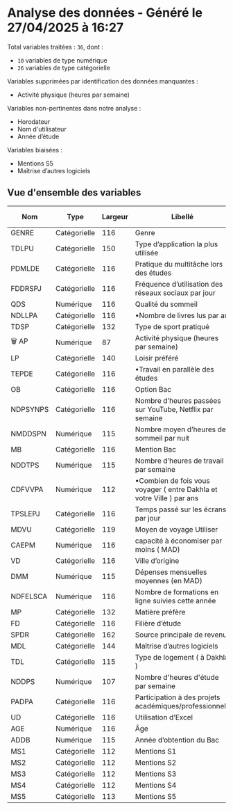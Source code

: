 # Analyse des données - Généré le 27/04/2025 à 16:27

Total variables traitées : `36`, dont :

- `10` variables de type numérique
- `26` variables de type catégorielle

Variables supprimées par identification des données manquantes :

- Activité physique (heures par semaine)

Variables non-pertinentes dans notre analyse :

- Horodateur
- Nom d'utilisateur
- Année d’étude

Variables biaisées :

- Mentions S5
- Maîtrise d’autres logiciels

## Vue d'ensemble des variables

| Nom      | Type         | Largeur | Libellé                                                               | Méthode utilisée | Récursive |
| -------- | ------------ | ------- | --------------------------------------------------------------------- | ---------------- | --------- |
| GENRE    | Catégorielle | 116     | Genre                                                                 | exact            | ❌         |
| TDLPU    | Catégorielle | 150     | Type d’application la plus utilisée                                   | exact            | ✅         |
| PDMLDE   | Catégorielle | 116     | Pratique du multitâche lors des études                                | exact            | ❌         |
| FDDRSPJ  | Catégorielle | 116     | Fréquence d’utilisation des réseaux sociaux par jour                  | exact            | ❌         |
| QDS      | Numérique    | 116     | Qualité du sommeil                                                    |                  | ❌         |
| NDLLPA   | Catégorielle | 116     | •Nombre de livres lus par an                                          | exact            | ❌         |
| TDSP     | Catégorielle | 132     | Type de sport pratiqué                                                | approx           | ✅         |
| 🗑️ AP    | Numérique    | 87      | Activité physique (heures par semaine)                                |                  | ❌         |
| LP       | Catégorielle | 140     | Loisir préféré                                                        | exact            | ✅         |
| TEPDE    | Catégorielle | 116     | •Travail en parallèle des études                                      | exact            | ❌         |
| OB       | Catégorielle | 116     | Option Bac                                                            | exact            | ❌         |
| NDPSYNPS | Catégorielle | 116     | Nombre d’heures passées sur YouTube, Netflix par semaine              | exact            | ❌         |
| NMDDSPN  | Numérique    | 115     | Nombre moyen d’heures de sommeil par nuit                             |                  | ❌         |
| MB       | Catégorielle | 116     | Mention Bac                                                           | exact            | ❌         |
| NDDTPS   | Numérique    | 115     | Nombre d’heures de travail par semaine                                |                  | ❌         |
| CDFVVPA  | Numérique    | 112     | •Combien de fois vous voyager ( entre Dakhla et votre Ville ) par ans |                  | ❌         |
| TPSLEPJ  | Catégorielle | 116     | Temps passé sur les écrans par jour                                   | exact            | ❌         |
| MDVU     | Catégorielle | 119     | Moyen de voyage Utiliser                                              | approx           | ✅         |
| CAEPM    | Numérique    | 116     | capacité à économiser par moins ( MAD)                                |                  | ❌         |
| VD       | Catégorielle | 116     | Ville d’origine                                                       | approx           | ❌         |
| DMM      | Numérique    | 115     | Dépenses mensuelles moyennes (en MAD)                                 |                  | ❌         |
| NDFELSCA | Numérique    | 116     | Nombre de formations en ligne suivies cette année                     |                  | ❌         |
| MP       | Catégorielle | 132     | Matière préfère                                                       | approx           | ✅         |
| FD       | Catégorielle | 116     | Filière d’étude                                                       | approx           | ❌         |
| SPDR     | Catégorielle | 162     | Source principale de revenu                                           | exact            | ✅         |
| MDL      | Catégorielle | 144     | Maîtrise d’autres logiciels                                           | exact            | ✅         |
| TDL      | Catégorielle | 115     | Type de logement ( à Dakhla )                                         | approx           | ❌         |
| NDDPS    | Numérique    | 107     | Nombre d'heures d'étude par semaine                                   |                  | ❌         |
| PADPA    | Catégorielle | 116     | Participation à des projets académiques/professionnels                | exact            | ❌         |
| UD       | Catégorielle | 116     | Utilisation d’Excel                                                   | exact            | ❌         |
| AGE      | Numérique    | 116     | Âge                                                                   |                  | ❌         |
| ADDB     | Numérique    | 115     | Année d’obtention du Bac                                              |                  | ❌         |
| MS1      | Catégorielle | 112     | Mentions S1                                                           | exact            | ❌         |
| MS2      | Catégorielle | 112     | Mentions S2                                                           | exact            | ❌         |
| MS3      | Catégorielle | 112     | Mentions S3                                                           | exact            | ❌         |
| MS4      | Catégorielle | 112     | Mentions S4                                                           | exact            | ❌         |
| MS5      | Catégorielle | 113     | Mentions S5                                                           | exact            | ❌         |